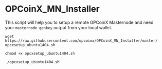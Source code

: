 # OPCoinX_MN_Installer
This script will help you to setup a remote OPCoinX Masternode and need 
your `masternode genkey` output from your local wallet.

`wget https://raw.githubusercontent.com/opcoinx/OPCoinX_MN_Installer/master/opcxsetup_ubuntu1404.sh`

`chmod +x opcxsetup_ubuntu1404.sh`

`./opcxsetup_ubuntu1404.sh`
